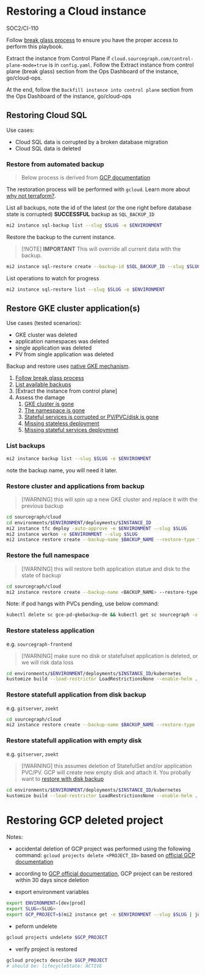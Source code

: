 # Restoring a Cloud instance

<span class="badge badge-note">SOC2/CI-110</span>

Follow [break glass process](./break_glass_process.md) to ensure you have the proper access to perform this playbook.

Extract the instance from Control Plane if `cloud.sourcegraph.com/control-plane-mode=true` is in `config.yaml`. Follow the Extract instance from control plane (break glass) section from the Ops Dashboard of the instance, go/cloud-ops.

At the end, follow the `Backfill instance into control plane` section from the Ops Dashboard of the instance, go/cloud-ops

## Restoring Cloud SQL

Use cases:

- Cloud SQL data is corrupted by a broken database migration
- Cloud SQL data is deleted

### Restore from automated backup

> Below process is derived from [GCP documentation](https://cloud.google.com/sql/docs/postgres/backup-recovery/restoring#gcloud)

The restoration process will be performed with `gcloud`. Learn more about [why not terraform?](https://registry.terraform.io/providers/hashicorp/google/latest/docs/resources/sql_database_instance#restore_backup_context).

List all backups, note the id of the latest (or the one right before database state is corrupted) **SUCCESSFUL** backup as `SQL_BACKUP_ID`

```sh
mi2 instance sql-backup list --slug $SLUG -e $ENVIRONMENT
```

Restore the backup to the current instance.

> [!NOTE] **IMPORTANT** This will override all current data with the backup.

```sh
mi2 instance sql-restore create --backup-id $SQL_BACKUP_ID --slug $SLUG -e $ENVIRONMENT
```

List operations to watch for progress

```sh
mi2 instance sql-restore list --slug $SLUG -e $ENVIRONMENT
```

## Restore GKE cluster application(s)

Use cases (tested scenarios):

- GKE cluster was deleted
- application namespaces was deleted
- single application was deleted
- PV from single application was deleted

Backup and restore uses [native GKE mechanism](https://cloud.google.com/kubernetes-engine/docs/add-on/backup-for-gke/concepts/backup-for-gke).

1. [Follow break glass process](./break_glass_process.md)
1. [List available backups](#list-backups)
1. [Extract the instance from control plane]
1. Assess the damage
   1. [GKE cluster is gone](#restore-cluster-and-applications)
   1. [The namespace is gone](#restore-the-full-namespace)
   1. [Stateful services is corrupted or PV/PVC/disk is gone](#restore-statefull-application-from-disk-backup)
   1. [Missing stateless deployment](#restore-stateless-application)
   1. [Missing stateful services deploymnet](#restore-statefull-application-with-empty-disk)

### List backups

```sh
mi2 instance backup list --slug $SLUG -e $ENVIRONMENT
```

note the backup name, you will need it later.

### Restore cluster and applications from backup

> [!WARNING] this will spin up a new GKE cluster and replace it with the previous backup

```sh
cd sourcegraph/cloud
cd environments/$ENVIRONMENT/deployments/$INSTANCE_ID
mi2 instance tfc deploy -auto-approve -e $ENVIRONMENT --slug $SLUG
mi2 instance workon -e $ENVIRONMENT --slug $SLUG
mi2 instance restore create --backup-name $BACKUP_NAME --restore-type full-replace --slug $SLUG -e $ENVIRONMENT
```

### Restore the full namespace

> [!WARNING] this will restore both application statue and disk to the state of backup

```sh
cd sourcegraph/cloud
mi2 instance restore create --backup-name <BACKUP_NAME> --restore-type full-replace --slug $SLUG -e $ENVIRONMENT
```

Note: if pod hangs with PVCs pending, use below command:

```sh
kubectl delete sc gce-pd-gkebackup-de && kubectl get sc sourcegraph -o json | jq '.metadata.name = "gce-pd-gkebackup-de"' | kubectl apply -f -
```

### Restore stateless application

e.g. `sourcegraph-frontend`

> [!WARNING] make sure no disk or statefulset application is deleted, or we will risk data loss

```sh
cd environments/$ENVIRONMENT/deployments/$INSTANCE_ID/kubernetes
kustomize build --load-restrictor LoadRestrictionsNone --enable-helm . | kubectl apply -f -
```

### Restore statefull application from disk backup

e.g. `gitserver`, `zoekt`

```sh
cd sourcegraph/cloud
mi2 instance restore create --backup-name $BACKUP_NAME --restore-type [gitserver|indexed-search] --slug $SLUG -e $ENVIRONMENT
```

### Restore statefull application with empty disk

e.g. `gitserver`, `zoekt`

> [!WARNING] this assumes deletion of StatefulSet and/or application PVC/PV. GCP will create new empty disk and attach it.
> You probally want to [restore with disk backup](#restore-statefull-application-with-disk-restore)

```sh
cd environments/$ENVIRONMENT/deployments/$INSTANCE_ID/kubernetes
kustomize build --load-restrictor LoadRestrictionsNone --enable-helm . | kubectl apply -f -
```

# Restoring GCP deleted project

Notes:

- accidental deletion of GCP project was performed using the following command: `gcloud projects delete <PROJECT_ID>` based on [official GCP documentation](https://cloud.google.com/sdk/gcloud/reference/projects/delete)
- according to [GCP official documentation](https://support.google.com/googleapi/answer/6251787?hl=en#zippy=%2Crestore-a-project), GCP project can be restored within 30 days since deletion

- export environment variables

```sh
export ENVIRONMENT=[dev|prod]
export SLUG=<SLUG>
export GCP_PROJECT=$(mi2 instance get -e $ENVIRONMENT --slug $SLUG | jq -r '.status.gcp.projectId')
```

- peform undelete

```sh
gcloud projects undelete $GCP_PROJECT
```

- verify project is restored

```sh
gcloud projects describe $GCP_PROJECT
# should be: lifecycleState: ACTIVE
```
